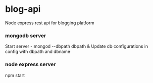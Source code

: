 # blog-api
Node express rest api for blogging platform

### mongodb server
Start server - mongod --dbpath dbpath &
Update db configurations in config with dbpath and dbname

### node express server
npm start

